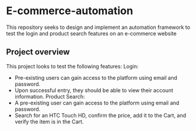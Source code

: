 # E-commerce-automation
This repository seeks to design and implement an automation framework to test the login and product search features on an e-commerce website
## Project overview
This project looks to test the following features: 
Login:
 - Pre-existing users can gain access to the platform using email and password.
- Upon successful entry, they should be able to view their account information.
Product Search:
 - A pre-existing user can gain access to the platform using email and password.
- Search for an HTC Touch HD, confirm the price, add it to the Cart, and verify the item is in the Cart.
